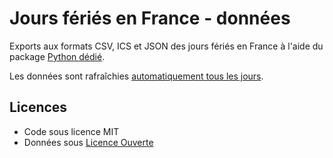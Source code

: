 # Jours fériés en France - données
Exports aux formats CSV, ICS et JSON des jours fériés en France à l'aide du package [Python dédié](https://github.com/AntoineAugusti/jours-feries-france).

Les données sont rafraîchies [automatiquement tous les jours](https://github.com/AntoineAugusti/jours-feries-france-data/actions).

## Licences
- Code sous licence MIT
- Données sous [Licence Ouverte](https://www.etalab.gouv.fr/licence-ouverte-open-licence)
